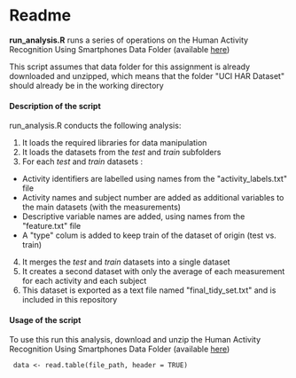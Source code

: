 Readme
======

**run_analysis.R** runs a series of operations on the Human Activity Recognition Using Smartphones Data Folder (available [here](http://archive.ics.uci.edu/ml/datasets/Human+Activity+Recognition+Using+Smartphones))

This script assumes that data folder for this assignment is already downloaded and unzipped, which means that the folder "UCI HAR Dataset" should already be in the working directory

#### Description of the script 

run_analysis.R conducts the following analysis:

1. It loads the required libraries for data manipulation
2. It loads the datasets from the *test* and *train* subfolders
3. For each *test* and *train* datasets :
 * Activity identifiers are labelled using names from the "activity_labels.txt" file
 * Activity names and subject number are added as additional variables to the main datasets (with the measurements)
 * Descriptive variable names are added, using names from the "feature.txt" file
 * A "type" colum is added to keep train of the dataset of origin (test vs. train)
4. It merges the *test* and *train* datasets into a single dataset
5. It creates a second dataset with only the average of each measurement for each activity and each subject
6. This dataset is exported as a text file named "final_tidy_set.txt" and is included in this repository

#### Usage of the script

To use this run this analysis, download and unzip the Human Activity Recognition Using Smartphones Data Folder (available [here](http://archive.ics.uci.edu/ml/datasets/Human+Activity+Recognition+Using+Smartphones))

 ``` data <- read.table(file_path, header = TRUE)```